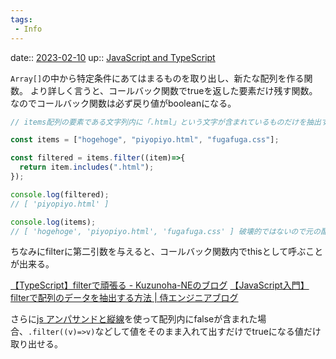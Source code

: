 ```yaml
---
tags:
 - Info
---
```


date:: [2023-02-10](/Daily_Note/2023-02-10.md)
up:: [JavaScript and TypeScript](../Bar/Program/JavaScript%20and%20TypeScript.md)

`Array[]`の中から特定条件にあてはまるものを取り出し、新たな配列を作る関数。
より詳しく言うと、コールバック関数でtrueを返した要素だけ残す関数。なのでコールバック関数は必ず戻り値がbooleanになる。

```ts
// items配列の要素である文字列内に「.html」という文字が含まれているものだけを抽出する。

const items = ["hogehoge", "piyopiyo.html", "fugafuga.css"];

const filtered = items.filter((item)=>{
  return item.includes(".html");
});

console.log(filtered);
// [ 'piyopiyo.html' ]

console.log(items);
// [ 'hogehoge', 'piyopiyo.html', 'fugafuga.css' ] 破壊的ではないので元の配列は壊れない。
```
ちなみにfilterに第二引数を与えると、コールバック関数内でthisとして呼ぶことが出来る。

[【TypeScript】filterで頑張る - Kuzunoha-NEのブログ](https://kuzunoha-ne.hateblo.jp/entry/2020/02/29/214231)
[【JavaScript入門】filterで配列のデータを抽出する方法 | 侍エンジニアブログ](https://www.sejuku.net/blog/21887)

さらに[js アンパサンドと縦線](js%20アンパサンドと縦線.md)を使って配列内にfalseが含まれた場合、`.filter((v)=>v)`などして値をそのまま入れて出すだけでtrueになる値だけ取り出せる。